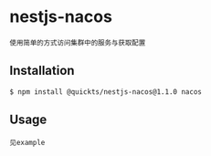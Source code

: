 # nestjs-nacos
    使用简单的方式访问集群中的服务与获取配置
## Installation
    $ npm install @quickts/nestjs-nacos@1.1.0 nacos

## Usage

    见example
